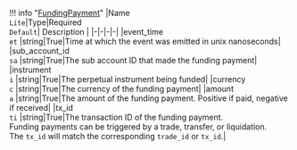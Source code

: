 !!! info "[FundingPayment](/../../schemas/funding_payment)"
    |Name<br>`Lite`|Type|Required<br>`Default`| Description |
    |-|-|-|-|
    |event_time<br>`et` |string|True|Time at which the event was emitted in unix nanoseconds|
    |sub_account_id<br>`sa` |string|True|The sub account ID that made the funding payment|
    |instrument<br>`i` |string|True|The perpetual instrument being funded|
    |currency<br>`c` |string|True|The currency of the funding payment|
    |amount<br>`a` |string|True|The amount of the funding payment. Positive if paid, negative if received|
    |tx_id<br>`ti` |string|True|The transaction ID of the funding payment.<br>Funding payments can be triggered by a trade, transfer, or liquidation.<br>The `tx_id` will match the corresponding `trade_id` or `tx_id`.|
